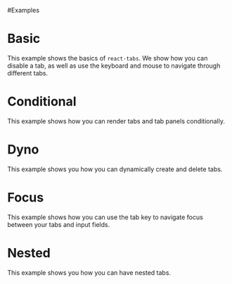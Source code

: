 #Examples

# Basic
This example shows the basics of `react-tabs`. We show how you can disable a tab, as well as use the keyboard and mouse to navigate through different tabs.

# Conditional
This example shows how you can render tabs and tab panels conditionally.

# Dyno
This example shows you how you can dynamically create and delete tabs.

# Focus
This example shows how you can use the tab key to navigate focus between your tabs and input fields. 

# Nested
This example shows you how you can have nested tabs.